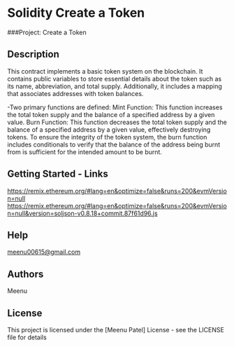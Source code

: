 # Solidity Create a Token
###Project: Create a Token

## Description
This contract implements a basic token system on the blockchain. It contains public variables to store essential details about the token such as its name, abbreviation, and total supply. Additionally, it includes a mapping that associates addresses with token balances.

  -Two primary functions are defined:
Mint Function: This function increases the total token supply and the balance of a specified address by a given value.
Burn Function: This function decreases the total token supply and the balance of a specified address by a given value, effectively destroying tokens.
To ensure the integrity of the token system, the burn function includes conditionals to verify that the balance of the address being burnt from is sufficient for the intended amount to be burnt.

## Getting Started - Links
https://remix.ethereum.org/#lang=en&optimize=false&runs=200&evmVersion=null
https://remix.ethereum.org/#lang=en&optimize=false&runs=200&evmVersion=null&version=soljson-v0.8.18+commit.87f61d96.js

## Help
meenu00615@gmail.com

## Authors
Meenu

## License
This project is licensed under the [Meenu Patel] License - see the LICENSE file for details
